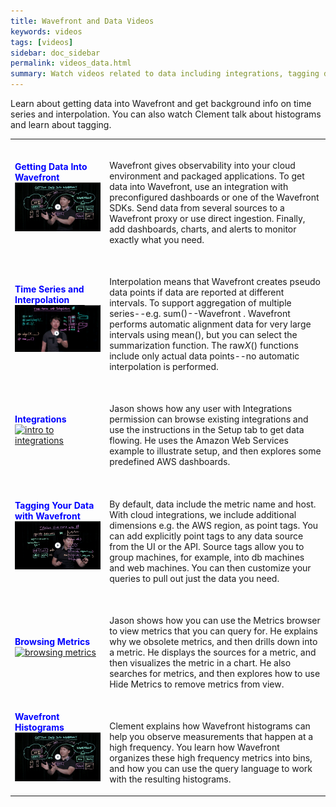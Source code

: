 ```yaml
---
title: Wavefront and Data Videos
keywords: videos
tags: [videos]
sidebar: doc_sidebar
permalink: videos_data.html
summary: Watch videos related to data including integrations, tagging data, and histograms.
---
```


Learn about getting data into Wavefront and get background info on time series and interpolation. You can also watch Clement talk about histograms and learn about tagging.

<table style="width: 100%;">
<tbody>
<tr>
<td width="30%"><strong><font color="blue">Getting Data Into Wavefront</font></strong><br> <a href="https://www.youtube.com/watch?v=lhrtPSqn8-c&index=2&list=PLmp0id7yKiEdaWcjNtGikcyqpNcPNbn_K" target="_blank"><img src="/images/v_data_into_wavefront.png" alt="getting data into wavefront"/></a></td>
<td width="70%"><br><p>Wavefront gives observability into your cloud environment and packaged applications. To get data into Wavefront, use an integration with preconfigured dashboards or one of the Wavefront SDKs. Send data from several sources to a Wavefront proxy or use direct ingestion. Finally, add dashboards, charts, and alerts to monitor exactly what you need.</p> </td>
</tr>
<tr>
<td><strong><font color="blue">Time Series and Interpolation</font></strong><br>
<a href="https://youtu.be/9LnDszVrJs4"  target="_blank"><img src="/images/v_interpolation.png" alt="time series and interpolation"/></a></td>
<td><br>
<p>Interpolation means that Wavefront creates pseudo data points if data are reported at different intervals. To support aggregation of multiple series--e.g. sum()--Wavefront . Wavefront performs automatic alignment data for very large intervals using mean(), but you can select the summarization function. The raw<em>X</em>() functions include only actual data points--no automatic interpolation is performed. </p>
</td>
</tr>
<tr>
<td><strong><font color="blue">Integrations</font></strong><br>
<a href="https://vmwarelearningzone.vmware.com/oltpublish/site/openlearn.do?dispatch=previewLesson&id=534a1003-dc7a-11e7-a6ac-0cc47a352510&inner=true&player2=true" target="_blank"><img src="/images/v_integrations_intro.png" alt="intro to integrations"/></a></td>
<td><br>
<p>Jason shows how any user with Integrations permission can browse existing integrations and use the instructions in the Setup tab to get data flowing. He uses the Amazon Web Services example to illustrate setup, and then explores some predefined AWS dashboards.</p>
</td>
</tr>
<tr>
<td><strong><font color="blue">Tagging Your Data with Wavefront</font></strong><br>
<a href="https://www.youtube.com/watch?v=9tt4orZHQts&index=3&list=PLmp0id7yKiEdaWcjNtGikcyqpNcPNbn_K" target="_blank"><img src="/images/v_tagging_clement.png"  alt="Tagging in Wavefront"/></a></td>
<td><br>
<p>By default, data include the metric name and host. With cloud integrations, we include additional dimensions e.g. the AWS region, as point tags. You can add explicitly point tags to any data source from the UI or the API. Source tags allow you to group machines, for example, into db machines and web machines. You can then customize your queries to pull out just the data you need. </p>
</td>
</tr>
<tr>
<td><strong><font color="blue">Browsing Metrics</font></strong><br><a href="https://vmwarelearningzone.vmware.com/oltpublish/site/openlearn.do?dispatch=previewLesson&id=633ceb73-dc7a-11e7-a6ac-0cc47a352510&inner=true&player2=true" target="_blank"><img src="/images/v_browse_metrics.png" alt="browsing metrics"/></a></td>
<td><br>
<p>Jason shows how you can use the Metrics browser to view metrics that you can query for. He explains why we obsolete metrics, and then drills down into a metric. He displays the sources for a metric, and then visualizes the metric in a chart. He also searches for metrics, and then explores how to use Hide Metrics to remove metrics from view.</p>
</td>
</tr>
<tr>
<td><strong><font color="blue">Wavefront Histograms</font></strong><br> <a href="https://www.youtube.com/watch?v=syIKQ2oZk9s&list=PLmp0id7yKiEdaWcjNtGikcyqpNcPNbn_K&index=16" target="_blank"><img src="/images/v_data_into_wavefront.png" alt="getting data into wavefront"/></a></td>
<td><br><p>Clement explains how Wavefront histograms can help you observe measurements that happen at a high frequency. You learn how Wavefront organizes these high frequency metrics into bins, and how you can use the query language to work with the resulting histograms.  </p> </td>
</tr>
</tbody>
</table>
